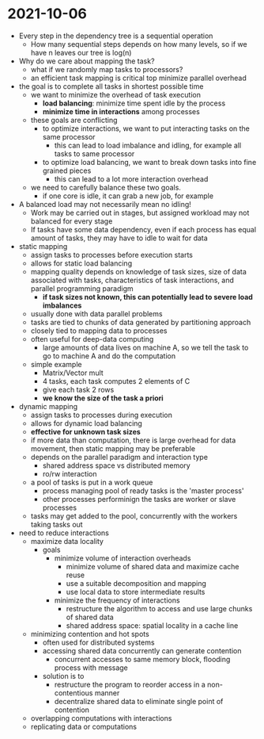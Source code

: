# 2021-10-06

* Every step in the dependency tree is a sequential operation
  * How many sequential steps depends on how many levels, so if we have n leaves our tree is log(n)
* Why do we care about mapping the task?
  * what if we randomly map tasks to processors?
  * an efficient task mapping is critical top minimize parallel overhead
* the goal is to complete all tasks in shortest possible time
  * we want to minimize the overhead of task execution
    * **load balancing**: minimize time spent idle by the process
    * **minimize time in interactions** among processes
  * these goals are conflicting
    * to optimize interactions, we want to put interacting tasks on the same processor
      * this can lead to load imbalance and idling, for example all tasks to same processor
    * to optimize load balancing, we want to break down tasks into fine grained pieces
      * this can lead to a lot more interaction overhead
  * we need to carefully balance these two goals.
    * if one core is idle, it can grab a new job, for example
* A balanced load may not necessarily mean no idling!
  * Work may be carried out in stages, but assigned workload may not balanced for every stage
  * If tasks have some data dependency, even if each process has equal amount of tasks, they may have to idle to wait for data
* static mapping
  * assign tasks to processes before execution starts
  * allows for static load balancing
  * mapping quality depends on knowledge of task sizes, size of data associated with tasks, characteristics of task interactions, and parallel programming paradigm
    * **if task sizes not known, this can potentially lead to severe load imbalances**
  * usually done with data parallel problems
  * tasks are tied to chunks of data generated by partitioning approach
  * closely tied to mapping data to processes
  * often useful for deep-data computing
    * large amounts of data lives on machine A, so we tell the task to go to machine A and do the computation
  * simple example
    * Matrix/Vector mult
    * 4 tasks, each task computes 2 elements of C
    * give each task 2 rows
    * **we know the size of the task a priori**
* dynamic mapping
  * assign tasks to processes during execution
  * allows for dynamic load balancing
  * **effective for unknown task sizes**
  * if more data than computation, there is large overhead for data movement, then static mapping may be preferable
  * depends on the parallel paradigm and interaction type
    * shared address space vs distributed memory
    * ro/rw interaction
  * a pool of tasks is put in a work queue
    * process managing pool of ready tasks is the 'master process'
    * other processes performinign the tasks are worker or slave processes
  * tasks may get added to the pool, concurrently with the workers taking tasks out
* need to reduce interactions
  * maximize data locality
    * goals
      * minimize volume of interaction overheads
        * minimize volume of shared data and maximize cache reuse
        * use a suitable decomposition and mapping
        * use local data to store intermediate results
      * minimize the frequency of interactions
        * restructure the algorithm to access and use large chunks of shared data
        * shared address space: spatial locality in a cache line
  * minimizing contention and hot spots
    * often used for distributed systems
    * accessing shared data concurrently can generate contention
      * concurrent accesses to same memory block, flooding process with message
    * solution is to
      * restructure the program to reorder access in a non-contentious manner
      * decentralize shared data to eliminate single point of contention
  * overlapping computations with interactions
  * replicating data or computations